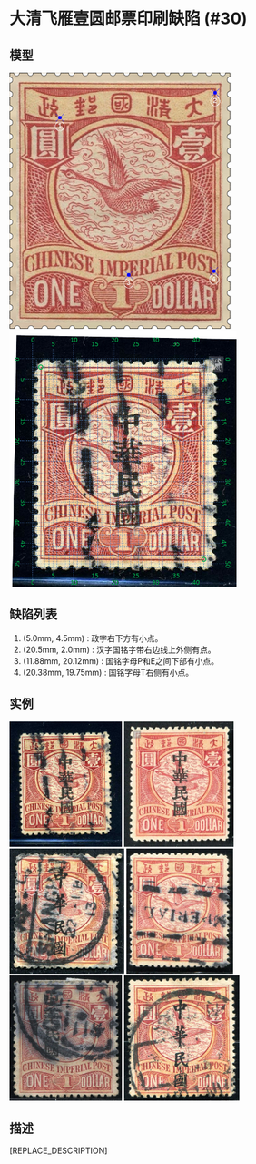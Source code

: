 # 大清飞雁壹圆邮票印刷缺陷 (#30)

## 模型
<img src="model.png" height=450/> <img src="sampling.png" height=450/>

## 缺陷列表
1. (5.0mm, 4.5mm) :  政字右下方有小点。
1. (20.5mm, 2.0mm) :  汉字国铭字带右边线上外侧有点。
1. (11.88mm, 20.12mm) :  国铭字母P和E之间下部有小点。
1. (20.38mm, 19.75mm) :  国铭字母T右侧有小点。


## 实例
<img src="2009-07-24_00026944009A.jpg" height=220/> <img src="2012-08-15_00067111020A.jpg" height=220/> <img src="2013-03-01_00103174084A.jpg" height=220/> <img src="2014-02-12_00136495101A.jpg" height=220/> <img src="2015-05-18_00177549107A.jpg" height=220/> <img src="2015-08-21_00187370028A.jpg" height=220/> 


## 描述
[REPLACE_DESCRIPTION]
